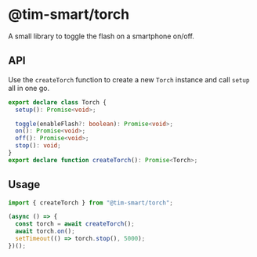 # @tim-smart/torch

A small library to toggle the flash on a smartphone on/off.

## API

Use the `createTorch` function to create a new `Torch` instance and call `setup`
all in one go.

```typescript
export declare class Torch {
  setup(): Promise<void>;

  toggle(enableFlash?: boolean): Promise<void>;
  on(): Promise<void>;
  off(): Promise<void>;
  stop(): void;
}
export declare function createTorch(): Promise<Torch>;
```

## Usage

```typescript
import { createTorch } from "@tim-smart/torch";

(async () => {
  const torch = await createTorch();
  await torch.on();
  setTimeout(() => torch.stop(), 5000);
})();
```
